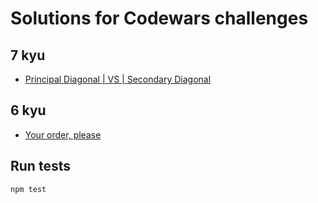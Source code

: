 # Solutions for Codewars challenges

## 7 kyu

* [Principal Diagonal | VS | Secondary Diagonal](https://www.codewars.com/kata/5a8c1b06fd5777d4c00000dd)

## 6 kyu

* [Your order, please](https://www.codewars.com/kata/55c45be3b2079eccff00010f)

## Run tests

`npm test`
